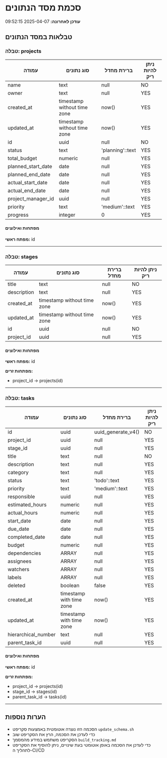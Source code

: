 # סכמת מסד הנתונים

**עודכן לאחרונה:** 2025-04-07 09:52:15

## טבלאות במסד הנתונים

### טבלה: projects

| עמודה | סוג נתונים | ברירת מחדל | ניתן להיות ריק |
|-------|------------|-------------|-----------------|
| name | text | null | NO |
| owner | text | null | YES |
| created_at | timestamp without time zone | now() | YES |
| updated_at | timestamp without time zone | now() | YES |
| id | uuid | null | NO |
| status | text | 'planning'::text | YES |
| total_budget | numeric | null | YES |
| planned_start_date | date | null | YES |
| planned_end_date | date | null | YES |
| actual_start_date | date | null | YES |
| actual_end_date | date | null | YES |
| project_manager_id | uuid | null | YES |
| priority | text | 'medium'::text | YES |
| progress | integer | 0 | YES |

#### מפתחות ואילוצים

**מפתח ראשי:** id

---

### טבלה: stages

| עמודה | סוג נתונים | ברירת מחדל | ניתן להיות ריק |
|-------|------------|-------------|-----------------|
| title | text | null | NO |
| description | text | null | YES |
| created_at | timestamp without time zone | now() | YES |
| updated_at | timestamp without time zone | now() | YES |
| id | uuid | null | NO |
| project_id | uuid | null | YES |

#### מפתחות ואילוצים

**מפתח ראשי:** id

**מפתחות זרים:**
- project_id -> projects(id)

---

### טבלה: tasks

| עמודה | סוג נתונים | ברירת מחדל | ניתן להיות ריק |
|-------|------------|-------------|-----------------|
| id | uuid | uuid_generate_v4() | NO |
| project_id | uuid | null | YES |
| stage_id | uuid | null | YES |
| title | text | null | NO |
| description | text | null | YES |
| category | text | null | YES |
| status | text | 'todo'::text | YES |
| priority | text | 'medium'::text | YES |
| responsible | uuid | null | YES |
| estimated_hours | numeric | null | YES |
| actual_hours | numeric | null | YES |
| start_date | date | null | YES |
| due_date | date | null | YES |
| completed_date | date | null | YES |
| budget | numeric | null | YES |
| dependencies | ARRAY | null | YES |
| assignees | ARRAY | null | YES |
| watchers | ARRAY | null | YES |
| labels | ARRAY | null | YES |
| deleted | boolean | false | YES |
| created_at | timestamp with time zone | now() | YES |
| updated_at | timestamp with time zone | now() | YES |
| hierarchical_number | text | null | YES |
| parent_task_id | uuid | null | YES |

#### מפתחות ואילוצים

**מפתח ראשי:** id

**מפתחות זרים:**
- project_id -> projects(id)
- stage_id -> stages(id)
- parent_task_id -> tasks(id)

---

## הערות נוספות

- הסכמה הזו נוצרה אוטומטית באמצעות סקריפט `update_schema.sh`
- כדי לעדכן את הסכמה, הרץ את הסקריפט שוב
- הסקריפט משתמש במידע מהמסמך `build_tracking.md`
- כדי לעדכן את הסכמה באופן אוטומטי בעת שינויים, ניתן להוסיף את הסקריפט לתהליך ה-CI/CD
